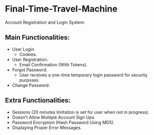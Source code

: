 # Final-Time-Travel-Machine

Account Registration and Login System:

Main Functionalities:
----------------------
- User Login.
  - Cookies. 
- User Registration. 
  - Email Confirmation (With Tokens).
- Forgot Password.
  - User receives a one-time temporary login password for security purposes.
- Change Password.

Extra Functionalities:
-------
- Sessions (20 minutes limitation is set for user when not in progress).
- Doesn't Allow Multiple Account Sign Ups.
- Password Encryption (Hash Password Using MD5).
- Displaying Proper Error Messages.


